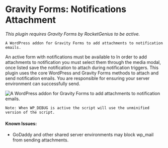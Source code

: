 Gravity Forms: Notifications Attachment
==========================
*This plugin requires Gravity Forms by RocketGenius to be active.*

	A WordPress addon for Gravity Forms to add attachments to notification emails. 

An active form with notifications must be available to  In order to add attachments to notification you must select them through the media modal, once listed save the notification to attach during notification triggers. This plugin uses the core WordPress and Gravity Forms methods to attach and send notification emails. You are responsible for ensuring your server environment can successfully send.

![A WordPress addon for Gravity Forms to add attachments to notification emails.](https://raw.github.com/codearachnid/gf-notification-attachment/master/screenshot.png)

	Note: When WP_DEBUG is active the script will use the unminified version of the script.


#### Known Issues:
* GoDaddy and other shared server environments may block wp_mail from sending attachments.
